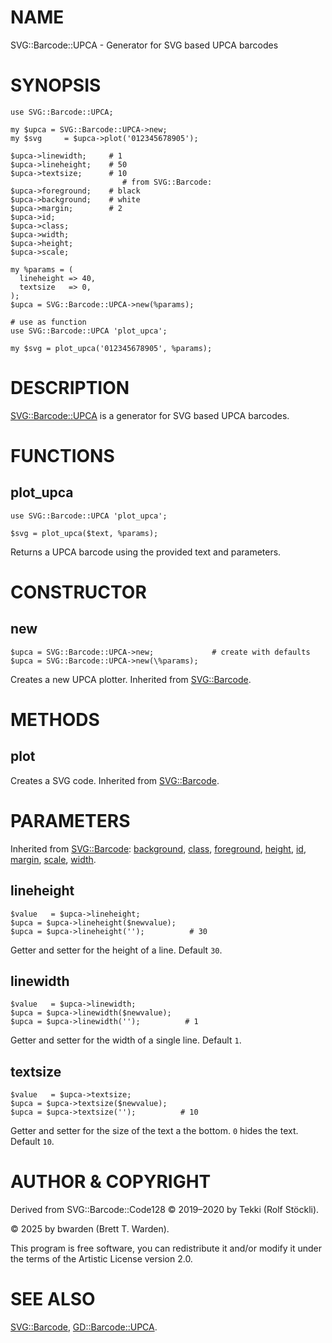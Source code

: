# NAME

SVG::Barcode::UPCA - Generator for SVG based UPCA barcodes

# SYNOPSIS

    use SVG::Barcode::UPCA;

    my $upca = SVG::Barcode::UPCA->new;
    my $svg     = $upca->plot('012345678905');

    $upca->linewidth;     # 1
    $upca->lineheight;    # 50
    $upca->textsize;      # 10
                             # from SVG::Barcode:
    $upca->foreground;    # black
    $upca->background;    # white
    $upca->margin;        # 2
    $upca->id;
    $upca->class;
    $upca->width;
    $upca->height;
    $upca->scale;

    my %params = (
      lineheight => 40,
      textsize   => 0,
    );
    $upca = SVG::Barcode::UPCA->new(%params);

    # use as function
    use SVG::Barcode::UPCA 'plot_upca';

    my $svg = plot_upca('012345678905', %params);

# DESCRIPTION

[SVG::Barcode::UPCA](https://metacpan.org/pod/SVG%3A%3ABarcode%3A%3AUPCA) is a generator for SVG based UPCA barcodes.

# FUNCTIONS

## plot\_upca

    use SVG::Barcode::UPCA 'plot_upca';

    $svg = plot_upca($text, %params);

Returns a UPCA barcode using the provided text and parameters.

# CONSTRUCTOR

## new

    $upca = SVG::Barcode::UPCA->new;             # create with defaults
    $upca = SVG::Barcode::UPCA->new(\%params);

Creates a new UPCA plotter. Inherited from [SVG::Barcode](https://metacpan.org/pod/SVG%3A%3ABarcode#new).

# METHODS

## plot

Creates a SVG code. Inherited from [SVG::Barcode](https://metacpan.org/pod/SVG%3A%3ABarcode#plot).

# PARAMETERS

Inherited from [SVG::Barcode](https://metacpan.org/pod/SVG%3A%3ABarcode):
[background](https://metacpan.org/pod/SVG%3A%3ABarcode#background),
[class](https://metacpan.org/pod/SVG%3A%3ABarcode#class),
[foreground](https://metacpan.org/pod/SVG%3A%3ABarcode#foreground),
[height](https://metacpan.org/pod/SVG%3A%3ABarcode#height),
[id](https://metacpan.org/pod/SVG%3A%3ABarcode#id),
[margin](https://metacpan.org/pod/SVG%3A%3ABarcode#margin),
[scale](https://metacpan.org/pod/SVG%3A%3ABarcode#scale),
[width](https://metacpan.org/pod/SVG%3A%3ABarcode#width).

## lineheight

    $value   = $upca->lineheight;
    $upca = $upca->lineheight($newvalue);
    $upca = $upca->lineheight('');          # 30

Getter and setter for the height of a line. Default `30`.

## linewidth

    $value   = $upca->linewidth;
    $upca = $upca->linewidth($newvalue);
    $upca = $upca->linewidth('');          # 1

Getter and setter for the width of a single line. Default `1`.

## textsize

    $value   = $upca->textsize;
    $upca = $upca->textsize($newvalue);
    $upca = $upca->textsize('');          # 10

Getter and setter for the size of the text a the bottom. `0` hides the text. Default `10`.

# AUTHOR & COPYRIGHT

Derived from SVG::Barcode::Code128 © 2019–2020 by Tekki (Rolf Stöckli).

© 2025 by bwarden (Brett T. Warden).

This program is free software, you can redistribute it and/or modify it under the terms of the
Artistic License version 2.0.

# SEE ALSO

[SVG::Barcode](https://metacpan.org/pod/SVG%3A%3ABarcode), [GD::Barcode::UPCA](https://metacpan.org/pod/GD%3A%3ABarcode%3A%3AUPCA).

